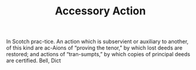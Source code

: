 ---
title: Accessory Action
letter: A
permalink: "/definitions/accessory-action.html"
body: In Scotch prac-tice. An action which is subservient or auxiliary to another,
  of this kind are ac-Aions of “proving the tenor," by which lost deeds are restored;
  and actions of “tran-sumpts,” by which copies of principal deeds are certified.
  Bell, Dict
published_at: '2018-07-07'
source: Black's Law Dictionary
layout: post
---